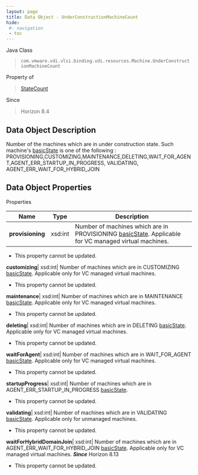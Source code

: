 ```yaml
---
layout: page
title: Data Object - UnderConstructionMachineCount
hide:
 #- navigation
 - toc
---
```






Java Class  
> `com.vmware.vdi.vlsi.binding.vdi.resources.Machine.UnderConstructionMachineCount`

Property of  
> [StateCount](vdi.resources.Machine.StateCount.md#field_detail)

Since  
> Horizon 8.4


## Data Object Description 

Number of the machines which are in under construction state. Such machine's [basicState](vdi.resources.Machine.MachineBase.md#basicState) is one of the following : PROVISIONING,CUSTOMIZING,MAINTENANCE,DELETING,WAIT_FOR_AGENT,AGENT_ERR_STARTUP_IN_PROGRESS, VALIDATING, AGENT_ERR_WAIT_FOR_HYBRID_JOIN 

## Data Object Properties

Properties

Name |  Type |  Description   
---|---|---  
**provisioning**|  xsd:int|  Number of machines which are in PROVISIONING [basicState](vdi.resources.Machine.MachineBase.md#basicState). Applicable for VC managed virtual machines.   


 * This property cannot be updated.

  
**customizing**|  xsd:int|  Number of machines which are in CUSTOMIZING [basicState](vdi.resources.Machine.MachineBase.md#basicState). Applicable only for VC managed virtual machines.   


 * This property cannot be updated.

  
**maintenance**|  xsd:int|  Number of machines which are in MAINTENANCE [basicState](vdi.resources.Machine.MachineBase.md#basicState). Applicable only for VC managed virtual machines.   


 * This property cannot be updated.

  
**deleting**|  xsd:int|  Number of machines which are in DELETING [basicState](vdi.resources.Machine.MachineBase.md#basicState). Applicable only for VC managed virtual machines.   


 * This property cannot be updated.

  
**waitForAgent**|  xsd:int|  Number of machines which are in WAIT_FOR_AGENT [basicState](vdi.resources.Machine.MachineBase.md#basicState). Applicable only for VC managed virtual machines.   


 * This property cannot be updated.

  
**startupProgress**|  xsd:int|  Number of machines which are in AGENT_ERR_STARTUP_IN_PROGRESS [basicState](vdi.resources.Machine.MachineBase.md#basicState).   


 * This property cannot be updated.

  
**validating**|  xsd:int|  Number of machines which are in VALIDATING [basicState](vdi.resources.Machine.MachineBase.md#basicState). Applicable only for unmanaged machines.   


 * This property cannot be updated.

  
**waitForHybridDomainJoin**|  xsd:int|  Number of machines which are in AGENT_ERR_WAIT_FOR_HYBRID_JOIN [basicState](vdi.resources.Machine.MachineBase.md#basicState). Applicable only for VC managed virtual machines.  **_Since_** Horizon 8.13  


 * This property cannot be updated.

  
  

  

